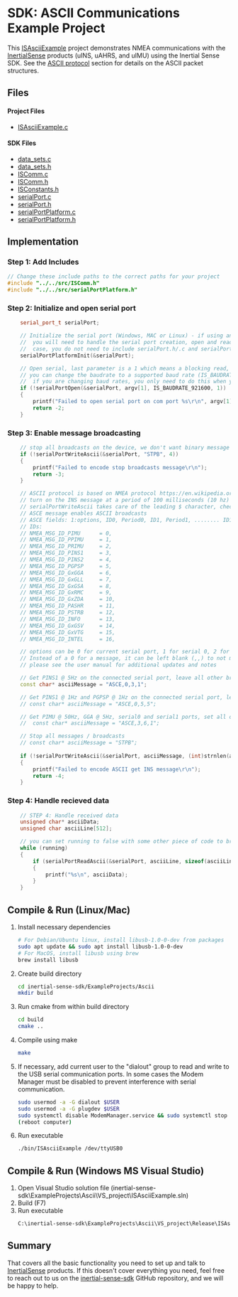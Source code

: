 # SDK: ASCII Communications Example Project

This [ISAsciiExample](https://github.com/inertialsense/inertial-sense-sdk/tree/release/ExampleProjects/Ascii) project demonstrates NMEA communications with the <a href="https://inertialsense.com">InertialSense</a> products (uINS, uAHRS, and uIMU) using the Inertial Sense SDK.  See the [ASCII protocol](../protocol_ascii) section for details on the ASCII packet structures. 

## Files

#### Project Files

* [ISAsciiExample.c](https://github.com/inertialsense/inertial-sense-sdk/tree/release/ExampleProjects/Ascii/ISAsciiExample.c)

#### SDK Files

* [data_sets.c](https://github.com/inertialsense/inertial-sense-sdk/tree/main/src/data_sets.c)
* [data_sets.h](https://github.com/inertialsense/inertial-sense-sdk/tree/main/src/data_sets.h)
* [ISComm.c](https://github.com/inertialsense/inertial-sense-sdk/tree/main/src/ISComm.c)
* [ISComm.h](https://github.com/inertialsense/inertial-sense-sdk/tree/main/src/ISComm.h)
* [ISConstants.h](https://github.com/inertialsense/inertial-sense-sdk/tree/main/src/ISConstants.h)
* [serialPort.c](https://github.com/inertialsense/inertial-sense-sdk/tree/main/src/serialPort.c)
* [serialPort.h](https://github.com/inertialsense/inertial-sense-sdk/tree/main/src/serialPort.h)
* [serialPortPlatform.c](https://github.com/inertialsense/inertial-sense-sdk/tree/main/src/serialPortPlatform.c)
* [serialPortPlatform.h](https://github.com/inertialsense/inertial-sense-sdk/tree/main/src/serialPortPlatform.h)

## Implementation

### Step 1: Add Includes

```C++
// Change these include paths to the correct paths for your project
#include "../../src/ISComm.h"
#include "../../src/serialPortPlatform.h"
```

### Step 2: Initialize and open serial port

```C++
	serial_port_t serialPort;

	// Initialize the serial port (Windows, MAC or Linux) - if using an embedded system like Arduino,
	//  you will need to handle the serial port creation, open and reads yourself. In this
	//  case, you do not need to include serialPort.h/.c and serialPortPlatform.h/.c in your project.
	serialPortPlatformInit(&serialPort);

	// Open serial, last parameter is a 1 which means a blocking read, you can set as 0 for non-blocking
	// you can change the baudrate to a supported baud rate (IS_BAUDRATE_*), make sure to reboot the uINS
	//  if you are changing baud rates, you only need to do this when you are changing baud rates.
	if (!serialPortOpen(&serialPort, argv[1], IS_BAUDRATE_921600, 1))
	{
		printf("Failed to open serial port on com port %s\r\n", argv[1]);
		return -2;
	}
```

### Step 3: Enable message broadcasting

```C++
	// stop all broadcasts on the device, we don't want binary message coming through while we are doing ASCII
	if (!serialPortWriteAscii(&serialPort, "STPB", 4))
	{
		printf("Failed to encode stop broadcasts message\r\n");
		return -3;
	}

	// ASCII protocol is based on NMEA protocol https://en.wikipedia.org/wiki/NMEA_0183
	// turn on the INS message at a period of 100 milliseconds (10 hz)
	// serialPortWriteAscii takes care of the leading $ character, checksum and ending \r\n newline
	// ASCE message enables ASCII broadcasts
	// ASCE fields: 1:options, ID0, Period0, ID1, Period1, ........ ID19, Period19
	// IDs:
	// NMEA_MSG_ID_PIMU      = 0,
    // NMEA_MSG_ID_PPIMU     = 1,
    // NMEA_MSG_ID_PRIMU     = 2,
    // NMEA_MSG_ID_PINS1     = 3,
    // NMEA_MSG_ID_PINS2     = 4,
    // NMEA_MSG_ID_PGPSP     = 5,
    // NMEA_MSG_ID_GxGGA     = 6,
    // NMEA_MSG_ID_GxGLL     = 7,
    // NMEA_MSG_ID_GxGSA     = 8,
    // NMEA_MSG_ID_GxRMC     = 9,
    // NMEA_MSG_ID_GxZDA     = 10,
    // NMEA_MSG_ID_PASHR     = 11, 
    // NMEA_MSG_ID_PSTRB     = 12,
    // NMEA_MSG_ID_INFO      = 13,
    // NMEA_MSG_ID_GxGSV     = 14,
    // NMEA_MSG_ID_GxVTG     = 15,
    // NMEA_MSG_ID_INTEL     = 16,

	// options can be 0 for current serial port, 1 for serial 0, 2 for serial 1 or 3 for both serial ports
	// Instead of a 0 for a message, it can be left blank (,,) to not modify the period for that message
	// please see the user manual for additional updates and notes

    // Get PINS1 @ 5Hz on the connected serial port, leave all other broadcasts the same, and save persistent messages.
	const char* asciiMessage = "ASCE,0,3,1";

    // Get PINS1 @ 1Hz and PGPSP @ 1Hz on the connected serial port, leave all other broadcasts the same
	// const char* asciiMessage = "ASCE,0,5,5";

	// Get PIMU @ 50Hz, GGA @ 5Hz, serial0 and serial1 ports, set all other periods to 0
    //  const char* asciiMessage = "ASCE,3,6,1";

	// Stop all messages / broadcasts
	// const char* asciiMessage = "STPB";
																				
	if (!serialPortWriteAscii(&serialPort, asciiMessage, (int)strnlen(asciiMessage, 128)))
	{
		printf("Failed to encode ASCII get INS message\r\n");
		return -4;
	}
```


### Step 4: Handle recieved data 

```C++
	// STEP 4: Handle received data
	unsigned char* asciiData;
	unsigned char asciiLine[512];

	// you can set running to false with some other piece of code to break out of the loop and end the program
	while (running)
	{
		if (serialPortReadAscii(&serialPort, asciiLine, sizeof(asciiLine), &asciiData) > 0)
		{
			printf("%s\n", asciiData);
		}
	}
```

## Compile & Run (Linux/Mac)

1. Install necessary dependencies
   ``` bash
   # For Debian/Ubuntu linux, install libusb-1.0-0-dev from packages
   sudo apt update && sudo apt install libusb-1.0-0-dev
   # For MacOS, install libusb using brew
   brew install libusb
   ```
2. Create build directory
   ``` bash
   cd inertial-sense-sdk/ExampleProjects/Ascii
   mkdir build
   ```
3. Run cmake from within build directory
   ``` bash
   cd build
   cmake ..
   ```
4. Compile using make
    ``` bash
    make
    ```
5. If necessary, add current user to the "dialout" group to read and write to the USB serial communication ports.  In some cases the Modem Manager must be disabled to prevent interference with serial communication. 
   ```bash
   sudo usermod -a -G dialout $USER
   sudo usermod -a -G plugdev $USER
   sudo systemctl disable ModemManager.service && sudo systemctl stop ModemManager.service
   (reboot computer)
   ```
6. Run executable
   ``` bash
   ./bin/ISAsciiExample /dev/ttyUSB0
   ```
## Compile & Run (Windows MS Visual Studio)

1. Open Visual Studio solution file (inertial-sense-sdk\ExampleProjects\Ascii\VS_project\ISAsciiExample.sln)
2. Build (F7)
3. Run executable
   ``` bash
   C:\inertial-sense-sdk\ExampleProjects\Ascii\VS_project\Release\ISAsciiExample.exe COM3
   ```

## Summary

That covers all the basic functionality you need to set up and talk to <a href="https://inertialsense.com">InertialSense</a> products.  If this doesn't cover everything you need, feel free to reach out to us on the <a href="https://github.com/inertialsense/inertial-sense-sdk">inertial-sense-sdk</a> GitHub repository, and we will be happy to help.

